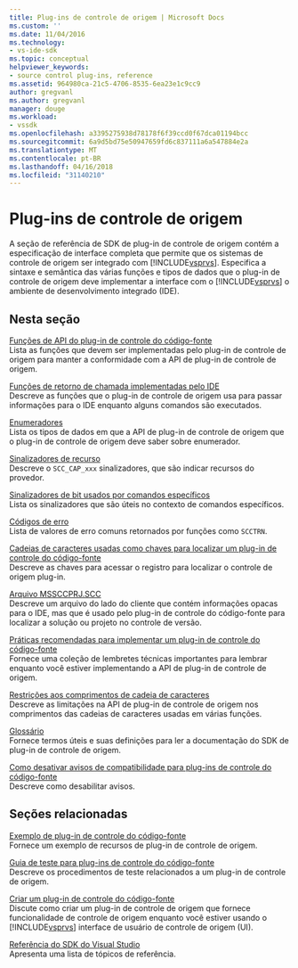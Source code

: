 ```yaml
---
title: Plug-ins de controle de origem | Microsoft Docs
ms.custom: ''
ms.date: 11/04/2016
ms.technology:
- vs-ide-sdk
ms.topic: conceptual
helpviewer_keywords:
- source control plug-ins, reference
ms.assetid: 964980ca-21c5-4706-8535-6ea23e1c9cc9
author: gregvanl
ms.author: gregvanl
manager: douge
ms.workload:
- vssdk
ms.openlocfilehash: a3395275938d78178f6f39ccd0f67dca01194bcc
ms.sourcegitcommit: 6a9d5bd75e50947659fd6c837111a6a547884e2a
ms.translationtype: MT
ms.contentlocale: pt-BR
ms.lasthandoff: 04/16/2018
ms.locfileid: "31140210"
---
```

# <a name="source-control-plug-ins"></a>Plug-ins de controle de origem
A seção de referência de SDK de plug-in de controle de origem contém a especificação de interface completa que permite que os sistemas de controle de origem ser integrado com [!INCLUDE[vsprvs](../code-quality/includes/vsprvs_md.md)]. Especifica a sintaxe e semântica das várias funções e tipos de dados que o plug-in de controle de origem deve implementar a interface com o [!INCLUDE[vsprvs](../code-quality/includes/vsprvs_md.md)] o ambiente de desenvolvimento integrado (IDE).  
  
## <a name="in-this-section"></a>Nesta seção  
 [Funções de API do plug-in de controle do código-fonte](../extensibility/source-control-plug-in-api-functions.md)  
 Lista as funções que devem ser implementadas pelo plug-in de controle de origem para manter a conformidade com a API de plug-in de controle de origem.  
  
 [Funções de retorno de chamada implementadas pelo IDE](../extensibility/callback-functions-implemented-by-the-ide.md)  
 Descreve as funções que o plug-in de controle de origem usa para passar informações para o IDE enquanto alguns comandos são executados.  
  
 [Enumeradores](../extensibility/enumerators.md)  
 Lista os tipos de dados em que a API de plug-in de controle de origem que o plug-in de controle de origem deve saber sobre enumerador.  
  
 [Sinalizadores de recurso](../extensibility/capability-flags.md)  
 Descreve o `SCC_CAP_xxx` sinalizadores, que são indicar recursos do provedor.  
  
 [Sinalizadores de bit usados por comandos específicos](../extensibility/bitflags-used-by-specific-commands.md)  
 Lista os sinalizadores que são úteis no contexto de comandos específicos.  
  
 [Códigos de erro](../extensibility/error-codes.md)  
 Lista de valores de erro comuns retornados por funções como `SCCTRN`.  
  
 [Cadeias de caracteres usadas como chaves para localizar um plug-in de controle do código-fonte](../extensibility/strings-used-as-keys-for-finding-a-source-control-plug-in.md)  
 Descreve as chaves para acessar o registro para localizar o controle de origem plug-in.  
  
 [Arquivo MSSCCPRJ.SCC](../extensibility/mssccprj-scc-file.md)  
 Descreve um arquivo do lado do cliente que contém informações opacas para o IDE, mas que é usado pelo plug-in de controle do código-fonte para localizar a solução ou projeto no controle de versão.  
  
 [Práticas recomendadas para implementar um plug-in de controle do código-fonte](../extensibility/best-practices-for-implementing-a-source-control-plug-in.md)  
 Fornece uma coleção de lembretes técnicas importantes para lembrar enquanto você estiver implementando a API de plug-in de controle de origem.  
  
 [Restrições aos comprimentos de cadeia de caracteres](../extensibility/restrictions-on-string-lengths.md)  
 Descreve as limitações na API de plug-in de controle de origem nos comprimentos das cadeias de caracteres usadas em várias funções.  
  
 [Glossário](../extensibility/source-control-plug-in-glossary.md)  
 Fornece termos úteis e suas definições para ler a documentação do SDK de plug-in de controle de origem.  
  
 [Como desativar avisos de compatibilidade para plug-ins de controle do código-fonte](../extensibility/how-to-turn-off-compatibility-warnings-for-source-control-plug-ins.md)  
 Descreve como desabilitar avisos.  
  
## <a name="related-sections"></a>Seções relacionadas  
 [Exemplo de plug-in de controle do código-fonte](http://msdn.microsoft.com/en-us/61de7d2b-71db-451e-8e3e-d41b11c7a4ca)  
 Fornece um exemplo de recursos de plug-in de controle de origem.  
  
 [Guia de teste para plug-ins de controle do código-fonte](../extensibility/internals/test-guide-for-source-control-plug-ins.md)  
 Descreve os procedimentos de teste relacionados a um plug-in de controle de origem.  
  
 [Criar um plug-in de controle do código-fonte](../extensibility/internals/creating-a-source-control-plug-in.md)  
 Discute como criar um plug-in de controle de origem que fornece funcionalidade de controle de origem enquanto você estiver usando o [!INCLUDE[vsprvs](../code-quality/includes/vsprvs_md.md)] interface de usuário de controle de origem (UI).  
  
 [Referência do SDK do Visual Studio](../extensibility/visual-studio-sdk-reference.md)  
 Apresenta uma lista de tópicos de referência.